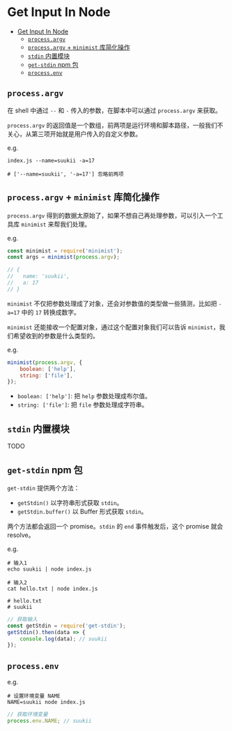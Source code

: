 # Get Input In Node

- [Get Input In Node](#get-input-in-node)
  - [`process.argv`](#processargv)
  - [`process.argv` + `minimist` 库简化操作](#processargv--minimist-库简化操作)
  - [`stdin` 内置模块](#stdin-内置模块)
  - [`get-stdin` npm 包](#get-stdin-npm-包)
  - [`process.env`](#processenv)

## `process.argv`

在 shell 中通过 `--` 和 `-` 传入的参数，在脚本中可以通过 `process.argv` 来获取。

`process.argv` 的返回值是一个数组，前两项是运行环境和脚本路径，一般我们不关心，从第三项开始就是用户传入的自定义参数。

e.g.

```shell
index.js --name=suukii -a=17

# ['--name=suukii', '-a=17'] 忽略前两项
```

## `process.argv` + `minimist` 库简化操作

`process.argv` 得到的数据太原始了，如果不想自己再处理参数，可以引入一个工具库 `minimist` 来帮我们处理。

e.g.

```js
const minimist = require('minimist');
const args = minimist(process.argv);

// {
//   name: 'suukii',
//   a: 17
// }
```

`minimist` 不仅把参数处理成了对象，还会对参数值的类型做一些猜测，比如把 `-a=17` 中的 `17` 转换成数字。

`minimist` 还能接收一个配置对象，通过这个配置对象我们可以告诉 `minimist`，我们希望收到的参数是什么类型的。

e.g.

```js
minimist(process.argv, {
    boolean: ['help'],
    string: ['file'],
});
```

-   `boolean: ['help']`: 把 `help` 参数处理成布尔值。
-   `string: ['file']`: 把 `file` 参数处理成字符串。

## `stdin` 内置模块

TODO

## `get-stdin` npm 包

`get-stdin` 提供两个方法：

-   `getStdin()` 以字符串形式获取 `stdin`。
-   `getStdin.buffer()` 以 Buffer 形式获取 `stdin`。

两个方法都会返回一个 promise。`stdin` 的 `end` 事件触发后，这个 promise 就会 resolve。

e.g.

```shell
# 输入1
echo suukii | node index.js
```

```shell
# 输入2
cat hello.txt | node index.js

# hello.txt
# suukii
```

```js
// 获取输入
const getStdin = require('get-stdin');
getStdin().then(data => {
    console.log(data); // suukii
});
```

## `process.env`

e.g.

```shell
# 设置环境变量 NAME
NAME=suukii node index.js
```

```js
// 获取环境变量
process.env.NAME; // suukii
```
